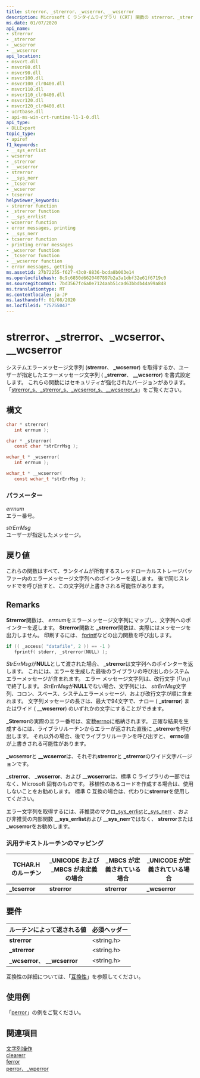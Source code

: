 ```yaml
---
title: strerror、_strerror、_wcserror、__wcserror
description: Microsoft C ランタイムライブラリ (CRT) 関数の strerror、_strerror、_wcserror、および __wcserror について説明します。
ms.date: 01/07/2020
api_name:
- strerror
- _strerror
- _wcserror
- __wcserror
api_location:
- msvcrt.dll
- msvcr80.dll
- msvcr90.dll
- msvcr100.dll
- msvcr100_clr0400.dll
- msvcr110.dll
- msvcr110_clr0400.dll
- msvcr120.dll
- msvcr120_clr0400.dll
- ucrtbase.dll
- api-ms-win-crt-runtime-l1-1-0.dll
api_type:
- DLLExport
topic_type:
- apiref
f1_keywords:
- __sys_errlist
- wcserror
- _strerror
- __wcserror
- strerror
- __sys_nerr
- _tcserror
- _wcserror
- tcserror
helpviewer_keywords:
- strerror function
- _strerror function
- __sys_errlist
- wcserror function
- error messages, printing
- __sys_nerr
- tcserror function
- printing error messages
- _wcserror function
- _tcserror function
- __wcserror function
- error messages, getting
ms.assetid: 27b72255-f627-43c0-8836-bcda8b003e14
ms.openlocfilehash: 8c9c6850d6620407897b2a3a1dbf32e61f6719c0
ms.sourcegitcommit: 7bd3567fc6a0e7124aab51cad63bbdb44a99a848
ms.translationtype: MT
ms.contentlocale: ja-JP
ms.lasthandoff: 01/08/2020
ms.locfileid: "75755047"
---
```

# <a name="strerror-_strerror-_wcserror-__wcserror"></a>strerror、_strerror、_wcserror、__wcserror

システムエラーメッセージ文字列 (**strerror**、 **_wcserror**) を取得するか、ユーザーが指定したエラーメッセージ文字列 ( **_strerror**、 **__wcserror**) を書式設定します。 これらの関数にはセキュリティが強化されたバージョンがあります。「[strerror_s、_strerror_s、_wcserror_s、\__wcserror_s](strerror-s-strerror-s-wcserror-s-wcserror-s.md)」をご覧ください。

## <a name="syntax"></a>構文

```C
char * strerror(
   int errnum );

char * _strerror(
   const char *strErrMsg );

wchar_t * _wcserror(
   int errnum );

wchar_t * __wcserror(
   const wchar_t *strErrMsg );
```

### <a name="parameters"></a>パラメーター

*errnum*\
エラー番号。

*strErrMsg*\
ユーザーが指定したメッセージ。

## <a name="return-value"></a>戻り値

これらの関数はすべて、ランタイムが所有するスレッドローカルストレージバッファー内のエラーメッセージ文字列へのポインターを返します。 後で同じスレッドでを呼び出すと、この文字列が上書きされる可能性があります。

## <a name="remarks"></a>Remarks

**Strerror**関数は、 *errnum*をエラーメッセージ文字列にマップし、文字列へのポインターを返します。 **Strerror**関数と **_strerror**関数は、実際にはメッセージを出力しません。 印刷するには、 [fprintf](fprintf-fprintf-l-fwprintf-fwprintf-l.md)などの出力関数を呼び出します。

```C
if (( _access( "datafile", 2 )) == -1 )
   fprintf( stderr, _strerror(NULL) );
```

*StrErrMsg*が**NULL**として渡された場合、 **_strerror**は文字列へのポインターを返します。 これには、エラーを生成した最後のライブラリの呼び出しのシステムエラーメッセージが含まれます。 エラー メッセージ文字列は、改行文字 (「\n」) で終了します。 *StrErrMsg*が**NULL**でない場合、文字列には、 *strErrMsg*文字列、コロン、スペース、システムエラーメッセージ、および改行文字が順に含まれます。 文字列メッセージの長さは、最大で94文字で、ナロー ( **_strerror**) またはワイド ( **__wcserror**) のいずれかの文字にすることができます。

**_Strerror**の実際のエラー番号は、変数[errno](../../c-runtime-library/errno-doserrno-sys-errlist-and-sys-nerr.md)に格納されます。 正確な結果を生成するには、ライブラリルーチンからエラーが返された直後に **_strerror**を呼び出します。 それ以外の場合、後でライブラリルーチンを呼び出すと、 **errno**値が上書きされる可能性があります。

**_wcserror**と **__wcserror**は、それぞれ**strerror**と **_strerror**のワイド文字バージョンです。

**_strerror**、 **_wcserror**、および **__wcserror**は、標準 C ライブラリの一部ではなく、Microsoft 固有のものです。 移植性のあるコードを作成する場合は、使用しないことをお勧めします。 標準 C 互換の場合は、代わりに**strerror**を使用してください。

エラー文字列を取得するには、非推奨のマクロ[_sys_errlist](../../c-runtime-library/errno-doserrno-sys-errlist-and-sys-nerr.md)と[_sys_nerr](../../c-runtime-library/errno-doserrno-sys-errlist-and-sys-nerr.md) 、および非推奨の内部関数 **__sys_errlist**および **__sys_nerr**ではなく、 **strerror**または **_wcserror**をお勧めします。

### <a name="generic-text-routine-mappings"></a>汎用テキストルーチンのマッピング

|TCHAR.H のルーチン|_UNICODE および _MBCS が未定義の場合|_MBCS が定義されている場合|_UNICODE が定義されている場合|
|---------------------|------------------------------------|--------------------|-----------------------|
|**_tcserror**|**strerror**|**strerror**|**_wcserror**|

## <a name="requirements"></a>要件

|ルーチンによって返される値|必須ヘッダー|
|-------------|---------------------|
|**strerror**|\<string.h>|
|**_strerror**|\<string.h>|
|**_wcserror**、 **__wcserror**|\<string.h>|

互換性の詳細については、「[互換性](../../c-runtime-library/compatibility.md)」を参照してください。

## <a name="example"></a>使用例

「[perror](perror-wperror.md)」の例をご覧ください。

## <a name="see-also"></a>関連項目

[文字列操作](../../c-runtime-library/string-manipulation-crt.md)\
[clearerr](clearerr.md)\
[ferror](ferror.md)\
[perror、_wperror](perror-wperror.md)
